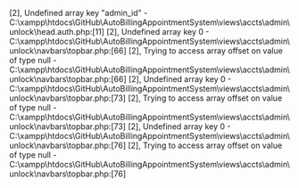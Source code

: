 
[2], Undefined array key "admin_id" - C:\xampp\htdocs\GitHub\AutoBillingAppointmentSystem\views\accts\admin\unlock\head.auth.php:[11]
[2], Undefined array key 0 - C:\xampp\htdocs\GitHub\AutoBillingAppointmentSystem\views\accts\admin\unlock\navbars\topbar.php:[66]
[2], Trying to access array offset on value of type null - C:\xampp\htdocs\GitHub\AutoBillingAppointmentSystem\views\accts\admin\unlock\navbars\topbar.php:[66]
[2], Undefined array key 0 - C:\xampp\htdocs\GitHub\AutoBillingAppointmentSystem\views\accts\admin\unlock\navbars\topbar.php:[73]
[2], Trying to access array offset on value of type null - C:\xampp\htdocs\GitHub\AutoBillingAppointmentSystem\views\accts\admin\unlock\navbars\topbar.php:[73]
[2], Undefined array key 0 - C:\xampp\htdocs\GitHub\AutoBillingAppointmentSystem\views\accts\admin\unlock\navbars\topbar.php:[76]
[2], Trying to access array offset on value of type null - C:\xampp\htdocs\GitHub\AutoBillingAppointmentSystem\views\accts\admin\unlock\navbars\topbar.php:[76]
